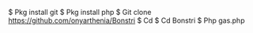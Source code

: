 $ Pkg install git
$ Pkg install php
$ Git clone https://github.com/onyarthenia/Bonstri
$ Cd
$ Cd Bonstri
$ Php gas.php
